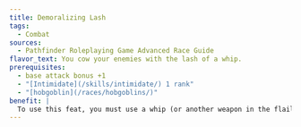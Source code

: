```yaml
---
title: Demoralizing Lash
tags:
  - Combat
sources:
  - Pathfinder Roleplaying Game Advanced Race Guide
flavor_text: You cow your enemies with the lash of a whip.
prerequisites:
  - base attack bonus +1
  - "[Intimidate](/skills/intimidate/) 1 rank"
  - "[hobgoblin](/races/hobgoblins/)"
benefit: |
  To use this feat, you must use a whip (or another weapon in the flails fighter weapon group) to attack a foe demoralized by an [Intimidate](/skills/intimidate/) check. If the attack hits, you extend the duration the creature is shaken by 1 round. This feat has no effect on creatures whose shaken conditions are from sources other than [Intimidate](/skills/intimidate/) checks.
---
```


